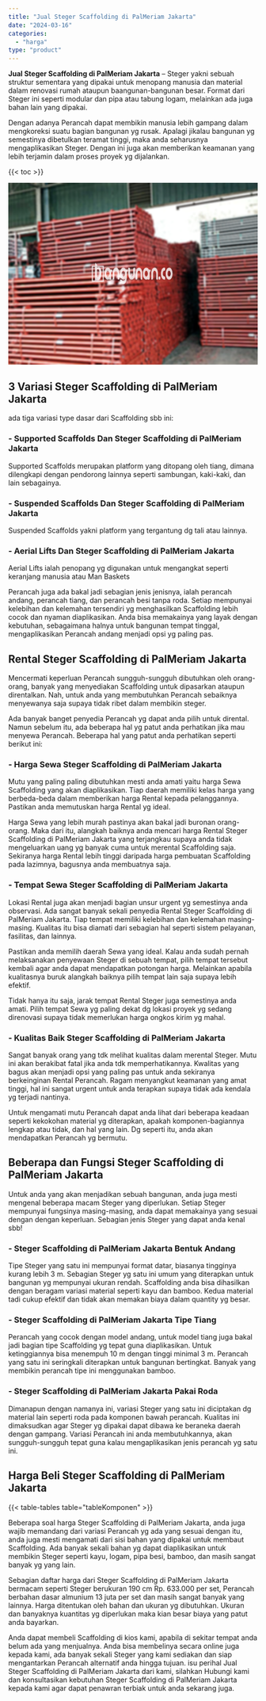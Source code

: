 ```yaml
---
title: "Jual Steger Scaffolding di PalMeriam Jakarta"
date: "2024-03-16"
categories: 
  - "harga"
type: "product"
---
```


**Jual Steger Scaffolding di PalMeriam Jakarta** – Steger yakni sebuah struktur sementara yang dipakai untuk menopang manusia dan material dalam renovasi rumah ataupun baangunan-bangunan besar. Format dari Steger ini seperti modular dan pipa atau tabung logam, melainkan ada juga bahan lain yang dipakai.

Dengan adanya Perancah dapat membikin manusia lebih gampang dalam mengkoreksi suatu bagian bangunan yg rusak. Apalagi jikalau bangunan yg semestinya dibetulkan teramat tinggi, maka anda seharusnya mengaplikasikan Steger. Dengan ini juga akan memberikan keamanan yang lebih terjamin dalam proses proyek yg dijalankan.

{{< toc >}}

![Jual Steger Scaffolding di PalMeriam Jakarta](/images/sewa-scaffolding-steger-02.png)

## 3 Variasi Steger Scaffolding di PalMeriam Jakarta

ada tiga variasi type dasar dari Scaffolding sbb ini:

### \- Supported Scaffolds Dan Steger Scaffolding di PalMeriam Jakarta

Supported Scaffolds merupakan platform yang ditopang oleh tiang, dimana dilengkapi dengan pendorong lainnya seperti sambungan, kaki-kaki, dan lain sebagainya.

### \- Suspended Scaffolds Dan Steger Scaffolding di PalMeriam Jakarta

Suspended Scaffolds yakni platform yang tergantung dg tali atau lainnya.

### \- Aerial Lifts Dan Steger Scaffolding di PalMeriam Jakarta

Aerial Lifts ialah penopang yg digunakan untuk mengangkat seperti keranjang manusia atau Man Baskets

Perancah juga ada bakal jadi sebagian jenis jenisnya, ialah perancah andang, perancah tiang, dan perancah besi tanpa roda. Setiap mempunyai kelebihan dan kelemahan tersendiri yg menghasilkan Scaffolding lebih cocok dan nyaman diaplikasikan. Anda bisa memakainya yang layak dengan kebutuhan, sebagaimana halnya untuk bangunan tempat tinggal, mengaplikasikan Perancah andang menjadi opsi yg paling pas.

## Rental Steger Scaffolding di PalMeriam Jakarta

Mencermati keperluan Perancah sungguh-sungguh dibutuhkan oleh orang-orang, banyak yang menyediakan Scaffolding untuk dipasarkan ataupun direntalkan. Nah, untuk anda yang membutuhkan Perancah sebaiknya menyewanya saja supaya tidak ribet dalam membikin steger.

Ada banyak banget penyedia Perancah yg dapat anda pilih untuk dirental. Namun sebelum itu, ada beberapa hal yg patut anda perhatikan jika mau menyewa Perancah. Beberapa hal yang patut anda perhatikan seperti berikut ini:

### \- Harga Sewa Steger Scaffolding di PalMeriam Jakarta

Mutu yang paling paling dibutuhkan mesti anda amati yaitu harga Sewa Scaffolding yang akan diaplikasikan. Tiap daerah memiliki kelas harga yang berbeda-beda dalam memberikan harga Rental kepada pelanggannya. Pastikan anda memutuskan harga Rental yg ideal.

Harga Sewa yang lebih murah pastinya akan bakal jadi buronan orang-orang. Maka dari itu, alangkah baiknya anda mencari harga Rental Steger Scaffolding di PalMeriam Jakarta yang terjangkau supaya anda tidak mengeluarkan uang yg banyak cuma untuk merental Scaffolding saja. Sekiranya harga Rental lebih tinggi daripada harga pembuatan Scaffolding pada lazimnya, bagusnya anda membuatnya saja.

### \- Tempat Sewa Steger Scaffolding di PalMeriam Jakarta

Lokasi Rental juga akan menjadi bagian unsur urgent yg semestinya anda observasi. Ada sangat banyak sekali penyedia Rental Steger Scaffolding di PalMeriam Jakarta. Tiap tempat memiliki kelebihan dan kelemahan masing-masing. Kualitas itu bisa diamati dari sebagian hal seperti sistem pelayanan, fasilitas, dan lainnya.

Pastikan anda memilih daerah Sewa yang ideal. Kalau anda sudah pernah melaksanakan penyewaan Steger di sebuah tempat, pilih tempat tersebut kembali agar anda dapat mendapatkan potongan harga. Melainkan apabila kualitasnya buruk alangkah baiknya pilih tempat lain saja supaya lebih efektif.

Tidak hanya itu saja, jarak tempat Rental Steger juga semestinya anda amati. Pilih tempat Sewa yg paling dekat dg lokasi proyek yg sedang direnovasi supaya tidak memerlukan harga ongkos kirim yg mahal.

### \- Kualitas Baik Steger Scaffolding di PalMeriam Jakarta

Sangat banyak orang yang tdk melihat kualitas dalam merental Steger. Mutu ini akan berakibat fatal jika anda tdk memperhatikannya. Kwalitas yang bagus akan menjadi opsi yang paling pas untuk anda sekiranya berkeinginan Rental Perancah. Ragam menyangkut keamanan yang amat tinggi, hal ini sangat urgent untuk anda terapkan supaya tidak ada kendala yg terjadi nantinya.

Untuk mengamati mutu Perancah dapat anda lihat dari beberapa keadaan seperti kekokohan material yg diterapkan, apakah komponen-bagiannya lengkap atau tidak, dan hal yang lain. Dg seperti itu, anda akan mendapatkan Perancah yg bermutu.

## Beberapa dan Fungsi Steger Scaffolding di PalMeriam Jakarta

Untuk anda yang akan menjadikan sebuah bangunan, anda juga mesti mengenal beberapa macam Steger yang diperlukan. Setiap Steger mempunyai fungsinya masing-masing, anda dapat memakainya yang sesuai dengan dengan keperluan. Sebagian jenis Steger yang dapat anda kenal sbb!

### \- Steger Scaffolding di PalMeriam Jakarta Bentuk Andang

Tipe Steger yang satu ini mempunyai format datar, biasanya tingginya kurang lebih 3 m. Sebagian Steger yg satu ini umum yang diterapkan untuk bangunan yg mempunyai ukuran rendah. Scaffolding anda bisa dihasilkan dengan beragam variasi material seperti kayu dan bamboo. Kedua material tadi cukup efektif dan tidak akan memakan biaya dalam quantity yg besar.

### \- Steger Scaffolding di PalMeriam Jakarta Tipe Tiang

Perancah yang cocok dengan model andang, untuk model tiang juga bakal jadi bagian tipe Scaffolding yg tepat guna diaplikasikan. Untuk ketinggiannya bisa menempuh 10 m dengan tinggi minimal 3 m. Perancah yang satu ini seringkali diterapkan untuk bangunan bertingkat. Banyak yang membikin perancah tipe ini menggunakan bamboo.

### \- Steger Scaffolding di PalMeriam Jakarta Pakai Roda

Dimanapun dengan namanya ini, variasi Steger yang satu ini diciptakan dg material lain seperti roda pada komponen bawah perancah. Kualitas ini dimaksudkan agar Steger yg dipakai dapat dibawa ke beraneka daerah dengan gampang. Variasi Perancah ini anda membutuhkannya, akan sungguh-sungguh tepat guna kalau mengaplikasikan jenis perancah yg satu ini.

## Harga Beli Steger Scaffolding di PalMeriam Jakarta

{{< table-tables table="tableKomponen" >}}

Beberapa soal harga Steger Scaffolding di PalMeriam Jakarta, anda juga wajib memandang dari variasi Perancah yg ada yang sesuai dengan itu, anda juga mesti mengamati dari sisi bahan yang dipakai untuk membaut Scaffolding. Ada banyak sekali bahan yg dapat diaplikasikan untuk membikin Steger seperti kayu, logam, pipa besi, bamboo, dan masih sangat banyak yg yang lain.

Sebagian daftar harga dari Steger Scaffolding di PalMeriam Jakarta bermacam seperti Steger berukuran 190 cm Rp. 633.000 per set, Perancah berbahan dasar almunium 13 juta per set dan masih sangat banyak yang lainnya. Harga ditentukan oleh bahan dan ukuran yg dibutuhkan. Ukuran dan banyaknya kuantitas yg diperlukan maka kian besar biaya yang patut anda bayarkan.

Anda dapat membeli Scaffolding di kios kami, apabila di sekitar tempat anda belum ada yang menjualnya. Anda bisa membelinya secara online juga kepada kami, ada banyak sekali Steger yang kami sediakan dan siap mengantarkan Perancah alternatif anda hingga tujuan. isu perihal Jual Steger Scaffolding di PalMeriam Jakarta dari kami, silahkan Hubungi kami dan konsultasikan kebutuhan Steger Scaffolding di PalMeriam Jakarta kepada kami agar dapat penawran terbiak untuk anda sekarang juga.
